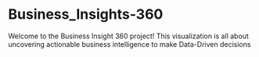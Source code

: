 # Business_Insights-360
Welcome to the Business Insight 360 project! This visualization is all about uncovering actionable business intelligence to make Data-Driven decisions
